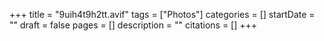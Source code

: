 +++
title = "9uih4t9h2tt.avif"
tags = ["Photos"]
categories = []
startDate = ""
draft = false
pages = []
description = ""
citations = []
+++
